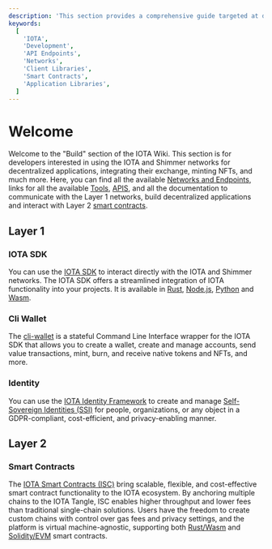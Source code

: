 ```yaml
---
description: 'This section provides a comprehensive guide targeted at developers who want to build on the IOTA network.'
keywords:
  [
    'IOTA',
    'Development',
    'API Endpoints',
    'Networks',
    'Client Libraries',
    'Smart Contracts',
    'Application Libraries',
  ]
---
```


# Welcome

Welcome to the "Build" section of the IOTA Wiki. This section is for developers interested in using the IOTA and Shimmer
networks for decentralized applications, integrating their exchange, minting NFTs, and much more. Here, you can find all
the available [Networks and Endpoints](networks-endpoints.mdx), links for all the available
[Tools](/build/tools), [APIS](/apis/welcome), and all the documentation to communicate with the Layer 1 networks,
build
decentralized applications and interact with Layer 2 [smart contracts](#smart-contracts).

## Layer 1

### IOTA SDK

You can use the [IOTA SDK](/iota-sdk/welcome) to interact directly with the IOTA and Shimmer networks. The
IOTA SDK offers a streamlined integration of IOTA functionality into your projects. It is available in
[Rust](/iota-sdk/getting-started/rust), [Node.js](/iota-sdk/getting-started/nodejs),
[Python](/iota-sdk/getting-started/python) and [Wasm](/iota-sdk/getting-started/wasm).

### Cli Wallet

The [cli-wallet](/cli-wallet/welcome) is a stateful Command Line Interface wrapper for the IOTA SDK that
allows you to create a wallet, create and manage accounts, send value transactions, mint, burn, and receive native
tokens and NFTs, and more.

### Identity

You can use the [IOTA Identity Framework](/identity.rs/introduction) to create and manage
[Self-Sovereign Identities (SSI)](/identity.rs/decentralized_identity) for people, organizations, or
any object in a GDPR-compliant, cost-efficient, and privacy-enabling manner.

## Layer 2

### Smart Contracts

The [IOTA Smart Contracts (ISC)](/learn/smart-contracts/introduction) bring scalable, flexible, and cost-effective smart
contract functionality to the IOTA ecosystem. By anchoring multiple chains to the IOTA Tangle, ISC enables
higher throughput and lower fees than traditional single-chain solutions. Users have the freedom to create custom
chains with control over gas fees and privacy settings, and the platform is virtual machine-agnostic, supporting both
[Rust/Wasm](/wasp-wasm/introduction) and [Solidity/EVM](/wasp-evm/introduction)
smart contracts.
